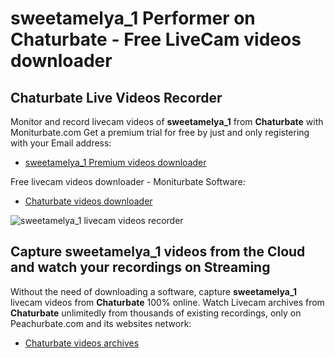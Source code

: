# sweetamelya_1 Performer on Chaturbate - Free LiveCam videos downloader

## Chaturbate Live Videos Recorder

Monitor and record livecam videos of **sweetamelya_1** from **Chaturbate** with Moniturbate.com
Get a premium trial for free by just and only registering with your Email address:
* [sweetamelya_1 Premium videos downloader](https://moniturbate.com/request-demo-licence-key.html)

Free livecam videos downloader - Moniturbate Software:
* [Chaturbate videos downloader](https://moniturbate.com/moniturbate-download-software.html)

![sweetamelya_1 livecam videos recorder](https://peachurnet.com/templates/moniturbate-software.png)


## Capture sweetamelya_1 videos from the Cloud and watch your recordings on Streaming

Without the need of downloading a software, capture **sweetamelya_1** livecam videos from **Chaturbate** 100% online.
Watch Livecam archives from **Chaturbate** unlimitedly from thousands of existing recordings, only on Peachurbate.com and its websites network:
* [Chaturbate videos archives](https://peachurnet.com/)